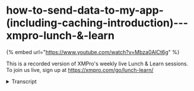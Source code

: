 # how-to-send-data-to-my-app-(including-caching-introduction)---xmpro-lunch-&-learn
{% embed url="https://www.youtube.com/watch?v=Mbza0AlCt6g" %}



This is a recorded version of XMPro's weekly live Lunch & Learn sessions. To join us live, sign up at https://xmpro.com/go/lunch-learn/
<details>
<summary>Transcript</summary>This is a recorded version of XMPro's weekly live Lunch & Learn sessions. To join us live, sign up at https://xmpro.com/go/lunch-learn/
hi all and welcome to another lunch and

learn

so today what we're going to go through

is how do i send data to my app

we're also going to touch on a brief

intro into caching

we'll uh we'll go through that in a

future lunch and learn as well

so today we're going to be talking

around apps and and data

so

first things first is what is it

apps have two modes where they can

essentially render data to

to the end users the one is what i would

call static which means when you design

the app it'll appear there the second is

what i would say is dynamic

so information that's going to change

information that gets calculated

information that could be from an

expression etc so static values are done

at design time

dynamic value is either provided now

there's a few mechanisms of how you can

provide it we'll touch on both of them

one is through a data stream

and the second is a connector inside the

app designer

we'll also touch on caching so when you

do caching in a data stream

it is how often and how much data should

be cached that is made available to the

app

when it is rendering

some of the concepts we're going to

touch uh example action agent that'll be

the first one with inside a data stream

the second is going to be connectors

inside the app designer

we'll also touch on briefly caching all

or per an entity

some basic requirements that you're

going to need

it's going to

require access to the app designer

access to the data stream designer and

you need a basic idea of what data is

that you're looking to to display so

what information are you looking to

present to the screen

and where do you want it to be how do

you want to access it is any filters etc

skill level for this we're still in the

beginner friendly area

it can start to go into the intermediate

area

as well

so first area is let's jump into the

actual software itself

so

before we can actually start tying data

to to an app let's go and create

ourselves a new app

we're just going to call this

lunch and learn for today

we're going to put it into

my sandbox

and we're going to keep everything else

as the default

now if i go into this actual app itself

and i try and launch it it's going to

not give me anything

it's going to be bare basics there's not

much information in here

as well

now what i can start doing is i can

start going through here and i can start

configuring information

so let's say i want to to actually

create

some additional columns

i can do that

if i want the first one to be

asset information i can just double

click and change that information there

if i now want to start bringing in um

a little bit more

like dragging a box into there

i can now go back and from layouts i'm

going to drag in a stack layer and bring

that into the other side as well so you

configure your form exactly the same way

as you would have previously

however now what you can start doing is

when you start bringing information into

the screen here

so i could very well call this asset

number

and if i go and duplicate that and i'm

just going to change the flex so that we

go from left to right

so i can see that

i can come into the asset number

and i can rename it from a static

perspective and if i go and render the

screen

you'll see as asset number will come

through so you can very quickly create

static information on a screen however

that's not very useful

most of the information you want to have

changed so you need to pass this

information through to the form

so that you can actually access it and

make it available

so we're just going to go back into the

edit mode for this particular app we'll

come back to to the app itself

so the first area of where datic is

made available to an application

is inside the data stream designer

i've got an example

here but i'll show you how we can

actually create one

so for this particular example

we are using the event simulator to

generate some data so we've got specific

data that we're interested in

we are then creating

some asset numbers we are rounding it to

make sure that when we get to the ui

side that the information is consistent

two decimals three etcetera

if you don't round here

you can still round inside the app

designer

then you start going into

the expressions on an actual data source

we'll start covering that in a in a

future session as well

we're then going to broadcast and then

we publish to an app

however what i'm going to do with this

example

is i'm going to

clone it

and we're going to configure it

for different bits and pieces

so for now what i'm going to get rid of

is the last two pieces to my data stream

it does not matter where your data is

coming from there's a lot of different

listeners of where my information coming

from to the point i made earlier

you need to have at least an idea of

what data are we trying to present on

the form

what shape should that data be and where

is it coming from do i need to join data

from different data streams etc

if i were to run this particular data

stream now

and i go into my live view

and i bring the rounding and i bring my

generate data

up

you'll see my values will come through

if i expand that

i can see the generate column and i can

see the rounding column so my data is

flowing through my particular data

stream

however it is not available

on my upside

um i can't actually view it or see it

now how i know that is i'm looking for

lunch and learn from a data stream

perspective so if i go back to the app

now

how we bind data to an app

is on the page data side of things

if i scroll all the way to the left

you'll see there is app data on the

application level

the page level allows me to use data

sources that have been defined

data sources get defined at an

application level

now do i have to remember every single

time to scroll left and go to the app

data to create them no you don't

if you've forgotten

or you haven't got that for yet you can

click the plus on the data sources side

of things

it's going to ask you for a name but

you'll see in the connection

it'll give you some options in there

however if the one you're looking for is

not available

in the section here you can actually

click the plus and it'll bring up a list

of a lot of different connections that

you can actually use as well

so how do we actually do that

if i go all the way to the left

i'm going to go and

delete these two

let's say we go and get rid of those and

they're not available

if i want to add a new data source to

this page i go to the page data and i

click the plus

so what we're doing is we're trying to

bind a data source to be able to be used

on this particular page

on the right you'll see connections we

have nothing it says no data to display

there

if i click the plus it's going to give

me some options so i'm looking for the

data stream we're going to give it a

name

and everything else we can leave as

default and we can click save

now what will happen is under the drop

down you'll see i have a data stream

that is now available

so what we've just done there is instead

of me scrolling all the way to the left

and clicking app data to add it i'm able

to add it at the page layer as well

very handy if you

haven't done it or you only get to it

halfway through the app page when you're

configuring it versus having to remember

every single time

we can now give it a

name at the top

however if i go into entity

and i search for lunch and learn i don't

get anything

nothing's available here

and the reason for that is

the only data streams that will appear

here are ones that have been configured

to make its data available to a data

stream so what do i mean by that

under action agents if you scroll all

the way to the bottom

or you can type in the search at the top

and it'll filter the list view you need

to drag on an xmpro app

and add it to your data stream

so i'm going to unpublish my data stream

and we're just going to save that so the

first thing is you need to tell

the

data stream you're going to be making

your data available

to the app designer so that's step one

step two

make sure you give it a name that is

appropriate the reason for that is when

you come into the app designer here

it's going to

register those different endpoints and

you can have multiple

so i can have one in here as an example

so let me say i have a broadcast

and

i send that to the broadcast

and my first value

comes to that x and pro and then if i

search for x

again

now we put that here

i could have the next one go to the same

you can have multiple

of these on a data stream

why would you want multiple

if your data stream is doing different

calculations on the data you may want a

certain section of that to be in a

certain area on the app you may want the

results of the calculation in another

area of the app

so there are reasons why you want to

have

duplicate

example apps on a data stream

it'll become obvious when we go into a

lunch and learn around caching

and making data available to charts why

you would have to

but just remember you can have multiple

of these

on a data stream

the second thing is

if you double click that

you need to configure it you can't just

drag it on and leave it there is

configuration that you do need to do on

the xm pro app first thing is

where is the url this will point to the

app designer url

integration key this will point to your

app designer key as well

if you scroll down

you can ignore the cache settings for

now it's going to ask you for an

identifier so what is the identifier for

this data flowing through

typically it is an asset number

um

but you have flexibility to use other

fields as a identifier as well

if i go in there i can pick asset number

it's also going to ask you what's my

primary key 9 out of ten times it'll be

an asset number as well

if i go back to the second one

and i do the same thing there

we're going to configure both of those

and i go all the way to the bottom

identifier is going to be asset number

and primary key is going to be asset

number make sure you click apply at the

top

if you don't you'll notice if i go back

to the first one it hasn't saved my

changes

very important to remember that

so we go into the first two

we're going to scroll down

we're going to fill the asset number in

and select it

make sure you click apply to persist the

changes you made and then make sure you

click save or ctrl s on your keyboard to

save the data stream

now if i go back to my

my app that i am configuring

and if i try and

close that out and i go back to the data

source side

and we select data stream and in here

we're looking for for lunch and learn

so now if i expand that

it'll show me my lunch and learn coming

in there as well

for it

so previously

it was not available here you can see i

have availability to pretty much

everything that has an end point

for all the different data points coming

through

so if i go down to my

my examples they'll appear in here as

well

however

what we forgot to do on this side is we

forgot to name them appropriately

now because we haven't named them

appropriately it's going to be quite

hard when we get to the app side to make

sure we're using the correct one

as i mentioned you can have multiple of

these on a data stream so it's good

practice to make sure you name them

appropriately

for now we're just going to say

then data to app and i'm going to leave

the other one we'll come back to this in

a future lunch alone as well make sure

we name our broadcast so that

we understand what this particular data

stream is doing

if i go back into

the

configuration for

for this

you'll see there's a caching section

here

what the caching section here is saying

what's my initial cache size

so how much data do i want to keep in

cash

and then you have a few options

the first one says replace cash what

that does is

if my cash size is 20 and i have

21 items coming through my payload by

the time it gets here it's going to drop

off the first one and add a new one at

the back and it's going to keep doing

that

as the data is coming through the data

stream and being made available

if i tell it replace cache what that

does

is any new payload that comes all the

way through to this endpoint replaces

the prior cash payload

so

if you have a record that only comes

through let's say every five minutes but

your data is flowing every minute

what will happen is if you were to set

replace cache you could end up with a

situation where in that four minute

window you might have no data displaying

on your actual app side itself as well

so replace cache will allow you to

replace everything every time but just

be aware if your data comes in at

different intervals for different asset

types as well

the other one is cash for entity

cash per entity allows me to make use of

this cash

but per

the identifier that we've got at the

bottom

if i was to select that what this is now

saying

is my cash size is going to be 20

per asset number

so if i have 10 assets and each of those

has

records coming through i can catch 20

percent so suddenly my 20 has gone up by

a factor of 10. so my cash size is going

to be 200 in that scenario

the defaults

is everything unchecked

so replace cash is unchecked and cash

for entity is unchecked as well

if i run this now and i go to live view

i can now

open up the send data to to app and we

can keep the top one

so generate data is coming from my event

simulator

send data to app is what's coming

through my endpoint here so step one

before you can get data into your app

designer is to make sure do you have an

excel pro app agent on your canvas and

have you configured it correctly

now we can go into our app designer here

and i can actually go into my data

source

and i can say we're going to connect to

some live data

and in here you'll see i have access to

a lot of different

areas for it

if i go back and i have a look at

the launch unknown

just rename that differently

here

and it's in display data so let's

unpublish that

and let's republish that

so if i go down in here to

my display data

and i scroll all the way down

i'll be able to see there is my lunch

and learn

and there are my two fields

that have been bound

this is why naming is important if you

were to leave them both as x and pro

underscore zero x and per app underscore

one x and pro up under school two

you won't know

which of those endpoints are the ones

you're looking for which of them has the

calculations you may have done which of

them has the raw telemetry data and

which of them maybe has data with a

different caching option that you want

to use for charts as an example

if you haven't named them appropriately

you're going to struggle

getting to this point

especially if you are sharing this data

stream with other users

and they are using them to consume the

data but they're not necessarily fully

across how the data stream functions

where it gets its data etc

so the first thing we want to do

is we select

the send data to the

app itself

what you'll notice it'll do is it

interrogates it and gets the primary key

now what you'll notice is i made the

entire configuration

maximized and the reason i do that is

that i can see everything on the screen

to do that

you can double click the header

or you can click the maximize option at

the top there

this is especially useful if you have a

lot of data streams to go through that

have been bound to the example app

connector

and you want to find what you're looking

for

so it's interrogated the configuration

and it's automatically brought in the

primary key

as you've configured it down the bottom

here so if i go down here remember we

set the primary key was asset number

primary key is important over here

for the data when you start doing

advanced data

manipulation and advanced data work in

the the app designer

the next thing to make sure you tick

is when you're accessing live data

make sure you tick live data updates if

you hover over the eye it'll tell you

what it actually does but the live data

updates is what enables you to get the

record constantly

it allows you to automatically update

the values without refreshing the page

there are some

connectors for instance if you're

connecting to

sql

and the options not enabled on sql you

won't get this option here

but when you're connecting to data

streams there's no reason for you not to

take this option

um it's also

one of the first things i suggest people

check when they're saying well my data

is not flowing through to my app

even though i am getting data in the

data stream first thing to check and

make sure is have you enabled live

updates um here

we're going to click save

and as soon as we've done that what

you'll notice is data sources here has a

new option underneath it

it's got the name that we've defined so

again make sure the names you're using

inside your app here

make sense

and if someone else wants to use them

and look at them make sense to them as

well

we bring in all the data fields

they're also bound to what their data

type is so you can see

their decimal strings date times etc

there is an area for you to calculate

and create expressions we'll cover that

in another lunch and learn as well

so if you're not sure what fields i'll

be made available what can i actually

view and read

just go to the page data

expand the data sources and you have

access to the information here

now what we can do is we can actually

bind this information to the

element we're looking for

again if you're looking for a data

source that's not here so let's say we

don't want to bind this to live data you

can click the plus

brings you to exactly the same place

so you do not have to go back to the

page data and click the plus here every

time to add a new data source you can do

it from within the area that you're busy

with

pull the information in

once you've done that it'll refresh the

drop down for you here

close that out and we can now select the

data source as soon as we've done that

you'll see we get a yellow border that

comes around

and if i go into the text

and i go to the appearance i can now

click the a

which is static

it then turns into a dynamic and now i

get a drop down this drop down is now

bound to that same data source so now i

can actually bind it to the asset number

field coming in

if i was to save that and i run the

you'll see the asset number now is being

passed through from the actual app

now what i can start doing is if i go

back and edit the the app

i can actually go through this

particular box and i can duplicate that

and this one here we can say is reading

number

and i can go into that field

go to its appearance

and change it to reading number as an

example

we can now save that

now what you'll notice

is the number keeps going up so the live

data

the checkbox that we selected is what is

enabling this to constantly change its

value without me having to refresh the

screen

there are areas where you get i would

say static type information coming

through

but

without taking that you would have to

refresh the screen every time to get

that information to come through

the second area where you can actually

configure it in a

an app

is if i go to the app data side

they are

specific

um

[Music]

sql

there are specific connectors that will

allow you to connect directly to data

sources as well

each of those is available

for you to connect as you need to

the primary one that gets used is the

data stream connector here

but there are other connectors that do

not require a data stream and you can

connect directly to the systems

the the only

functionality that you might lose by

doing that is the live view option

so again if i click the pencil next to

my existing

data stream here

this option might not be supported if

you connect directly to the systems of

choice

it's not all of them supported which

means if you are connecting to those

systems and you do want that data to

refresh

the the screen will need to be manually

refreshed to do that

as well

so just to recap

if we come back to

the data stream so where's the first

area that i go to to connect data to

my app

inside a data stream

what you want to do is under x and pro

agents right at the bottom you'll see

the axon pro app

that is the key that allows you to

connect it

to a app and make it available

make sure you name them appropriately

otherwise when you're configuring it on

the other side you might have some

problems trying to remember which one is

for which one

we'll go into a lot more detail on

caching options in a future lunch and

learn as well for now

you can use the the defaults

to return the data coming in

step one is done in the data stream step

two you do in the app designer side

again you can scroll all the way and at

an app data level add a new connector

or you can do it at the page level

so page level is where you're creating

an instance connecting to a specific

data stream connecting to a specific

table

um or whatever system it is that you're

connecting to

the plus will walk you through the steps

so if there's something in the

connection that you know is available

but you can't see it here click the plus

there again and it'll walk you through

that as well

once you've selected your items make

sure you remember the live data update

section

otherwise what's going to happen is your

information is going to stay static on

the screen

and you're not going to get the

information constantly refreshing itself

coming through as well

you all for attending today um

how do i bind data to to my app

most of it gets done through a

data stream using the app agent

there are ways to do it directly through

data sources in the app designer you

however will lose some functionality

there as well but it is very possible to

do that as well

thank you again for attending today's

lunch and learn hope to see on some

future ones
</details>